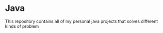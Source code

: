 # Java
This repository contains all of my personal java projects that solves different kinds of problem
